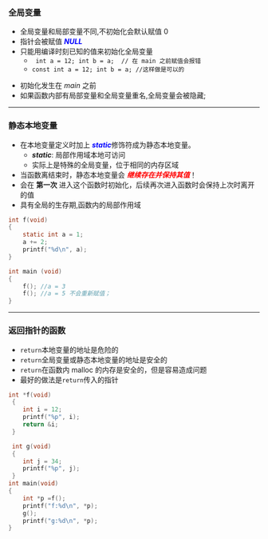 ### 全局变量  
+ 全局变量和局部变量不同,不初始化会默认赋值 0
+ 指针会被赋值 ___<font color = blue>NULL___</font>
+ 只能用编译时刻已知的值来初始化全局变量
    + ` int a = 12; int b = a;  // 在 main 之前赋值会报错`
    + `const int a = 12; int b = a; //这样做是可以的`
- 初始化发生在 *main* 之前
- 如果函数内部有局部变量和全局变量重名,全局变量会被隐藏;
---

### 静态本地变量
+ 在本地变量定义时加上  ___<font color = blue>static___</font>修饰符成为静态本地变量。
    +  ***static***: 局部作用域本地可访问
    +  实际上是特殊的全局变量，位于相同的内存区域
+ 当函数离结束时，静态本地变量会 ***<font color =red> 继续存在并保持其值***</font>！
+ 会在 **第一次** 进入这个函数时初始化，后续再次进入函数时会保持上次时离开的值
+ 具有全局的生存期,函数内的局部作用域
  
```c
int f(void)
{
    static int a = 1;
    a += 2;
    printf("%d\n", a);
}

int main (void)
{
    f(); //a = 3
    f(); //a = 5 不会重新赋值；
}
```
  ---

### 返回指针的函数
+ `return`本地变量的地址是危险的
+ `return`全局变量或静态本地变量的地址是安全的
+ `return`在函数内 malloc 的内存是安全的，但是容易造成问题
+ 最好的做法是`return`传入的指针
  
```c++
int *f(void)
 {
    int i = 12;
    printf("%p", i);
    return &i;
 }

 int g(void)
 {
    int j = 34;
    printf("%p", j);
 }
int main(void)
{
    int *p =f();
    printf("f:%d\n", *p);
    g();
    printf("g:%d\n", *p);
}
```
<!-- <kbd>Ctrl</kbd>+<kbd>Alt</kbd>+<kbd>Del</kbd> 重启电脑-->


